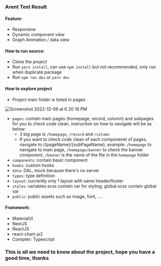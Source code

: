 ### Arent Test Result

#### Feature:
- Responsive
- Dynamic component view
- Graph Animation / data view

#### How to run source:
- Clone the project
- Run `yarn install`, can use `npm install` but not recommended, only run when duplicate package
- Run `npm run dev` or `yarn dev`

#### How to explore project
- Project main folder is listed in pages

![Screenshot 2022-12-09 at 6 20 16 PM](https://user-images.githubusercontent.com/37767903/206691252-3e5bb898-d0cc-456c-ab12-1d8a1742158e.png)

- `pages`: contain main pages (homepage, record, column) and subpages for you to check code clean, instruction on how to navigate will be as below:
  + 3 big page is `/homepage`, `/record` and `/column`
  + If you want to check code clean of each componenet of pages, navigate to /{pageName}/{subPageName}, example: `/homepage` to navigate to main page, `/homepage/banner` to check the banner component, `/banner` is the name of the file in the `homepage` folder
- `components`: contain basic component
- `hooks`: custom hooks
- `data`: DAL, mock because there's no server
- `types`: type definition
- `layout`: cucrently only 1 layout with same header/footer
- `styles`: variables.scss contain var for styling, global.scss contain global var
- `public`: public assets such as image, font, ....

#### Framework:
- MaterialUI
- NextJS
- ReactJS
- react-chart-js2
- Compiler: Typescript

### This is all we need to know about the project, hope you have a good time, thanks
